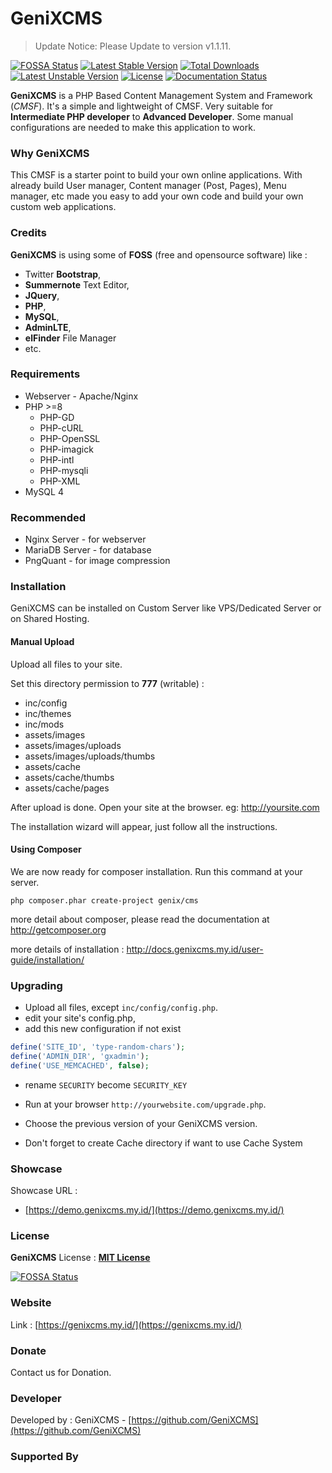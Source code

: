 # GeniXCMS
> Update Notice: Please Update to version v1.1.11.

[![FOSSA Status](https://app.fossa.com/api/projects/git%2Bgithub.com%2FGeniXCMS%2FGeniXCMS.svg?type=shield&issueType=license)](https://app.fossa.com/projects/git%2Bgithub.com%2FGeniXCMS%2FGeniXCMS?ref=badge_shield&issueType=license) [![Latest Stable Version](https://poser.pugx.org/genix/cms/v/stable)](https://packagist.org/packages/genix/cms) [![Total Downloads](https://poser.pugx.org/genix/cms/downloads)](https://packagist.org/packages/genix/cms) [![Latest Unstable Version](https://poser.pugx.org/genix/cms/v/unstable)](https://packagist.org/packages/genix/cms) [![License](https://poser.pugx.org/genix/cms/license)](https://packagist.org/packages/genix/cms) [![Documentation Status](https://readthedocs.org/projects/genixcms/badge/?version=latest)](http://genixcms.readthedocs.org/en/latest/?badge=latest)


**GeniXCMS** is a PHP Based Content Management System and Framework (*CMSF*). It's a simple and lightweight of CMSF. Very suitable for **Intermediate PHP developer** to **Advanced Developer**. Some manual configurations are needed to make this application to work.

### Why GeniXCMS

This CMSF is a starter point to build your own online applications. With already build User manager, Content manager (Post, Pages), Menu manager, etc made you easy to add your own code and build your own custom web applications.

### Credits

**GeniXCMS** is using some of **FOSS** (free and opensource software) like :
- Twitter **Bootstrap**,
- **Summernote** Text Editor,
- **JQuery**,
- **PHP**,
- **MySQL**,
- **AdminLTE**,
- **elFinder** File Manager
- etc.

### Requirements

* Webserver - Apache/Nginx
* PHP >=8 
    - PHP-GD
    - PHP-cURL
    - PHP-OpenSSL
    - PHP-imagick
    - PHP-intl
    - PHP-mysqli
    - PHP-XML
* MySQL 4

### Recommended

* Nginx Server - for webserver
* MariaDB Server - for database
* PngQuant - for image compression

### Installation

GeniXCMS can be installed on Custom Server like VPS/Dedicated Server or on Shared Hosting.


#### Manual Upload

Upload all files to your site.

Set this directory permission to **777** (writable) :

- inc/config
- inc/themes
- inc/mods
- assets/images
- assets/images/uploads
- assets/images/uploads/thumbs
- assets/cache
- assets/cache/thumbs
- assets/cache/pages


After upload is done. Open your site at the browser. eg: http://yoursite.com

The installation wizard will appear, just follow all the instructions.


#### Using Composer

We are now ready for composer installation. Run this command at your server.

`php composer.phar create-project genix/cms`

more detail about composer, please read the documentation at http://getcomposer.org

more details of installation :
http://docs.genixcms.my.id/user-guide/installation/


### Upgrading

- Upload all files, except `inc/config/config.php`.
- edit your site's config.php, 
- add this new configuration if not exist
```php
define('SITE_ID', 'type-random-chars');
define('ADMIN_DIR', 'gxadmin');
define('USE_MEMCACHED', false);
```

- rename `SECURITY` become `SECURITY_KEY`
- Run at your browser `http://yourwebsite.com/upgrade.php`.
- Choose the previous version of your GeniXCMS version.

- Don't forget to create Cache directory if want to use Cache System


### Showcase

Showcase URL :
- [https://demo.genixcms.my.id/](https://demo.genixcms.my.id/)


### License

**GeniXCMS** License : [**MIT License**](LICENSE)

[![FOSSA Status](https://app.fossa.com/api/projects/git%2Bgithub.com%2Fsemplon%2FGeniXCMS.svg?type=large)](https://app.fossa.com/projects/git%2Bgithub.com%2Fsemplon%2FGeniXCMS?ref=badge_large)

### Website

Link : [https://genixcms.my.id/](https://genixcms.my.id/)


### Donate

Contact us for Donation. 


### Developer

Developed by : GeniXCMS - [https://github.com/GeniXCMS](https://github.com/GeniXCMS)

### Supported By 

